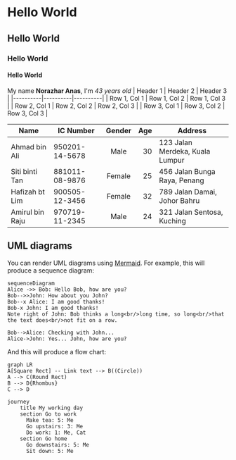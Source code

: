 # Hello World
## Hello World
### Hello World
#### Hello World

My name  **Norazhar Anas**, I'm *43 years old*
| Header 1 | Header 2 | Header 3 |
|----------|----------|----------|
| Row 1, Col 1 | Row 1, Col 2 | Row 1, Col 3 |
| Row 2, Col 1 | Row 2, Col 2 | Row 2, Col 3 |
| Row 3, Col 1 | Row 3, Col 2 | Row 3, Col 3 |

| Name            | IC Number    | Gender | Age | Address                           |
|-----------------|--------------|:--------:|-----:|-----------------------------------|
| Ahmad bin Ali   | 950201-14-5678| Male   | 30  | 123 Jalan Merdeka, Kuala Lumpur   |
| Siti binti Tan  | 881011-08-9876| Female | 25  | 456 Jalan Bunga Raya, Penang      |
| Hafizah bt Lim  | 900505-12-3456| Female | 32  | 789 Jalan Damai, Johor Bahru      |
| Amirul bin Raju | 970719-11-2345| Male   | 24  | 321 Jalan Sentosa, Kuching        |


## UML diagrams

You can render UML diagrams using [Mermaid](https://mermaidjs.github.io/). For example, this will produce a sequence diagram:

```mermaid
sequenceDiagram
Alice ->> Bob: Hello Bob, how are you?
Bob-->>John: How about you John?
Bob--x Alice: I am good thanks!
Bob-x John: I am good thanks!
Note right of John: Bob thinks a long<br/>long time, so long<br/>that the text does<br/>not fit on a row.

Bob-->Alice: Checking with John...
Alice->John: Yes... John, how are you?
```

And this will produce a flow chart:

```mermaid
graph LR
A[Square Rect] -- Link text --> B((Circle))
A --> C(Round Rect)
B --> D{Rhombus}
C --> D
```

```mermaid
journey
    title My working day
    section Go to work
      Make tea: 5: Me
      Go upstairs: 3: Me
      Do work: 1: Me, Cat
    section Go home
      Go downstairs: 5: Me
      Sit down: 5: Me
```
